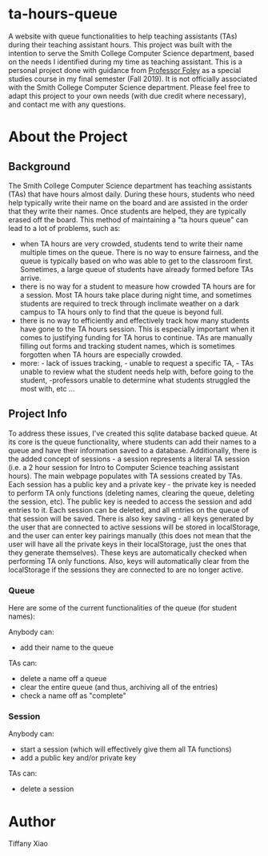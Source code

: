 # ta-hours-queue
A website with queue functionalities to help teaching assistants (TAs) during their teaching assistant hours. This project was built with the intention to serve the Smith College Computer Science department, based on the needs I identified during my time as teaching assistant. This is a personal project done with guidance from [Professor Foley](https://jjfoley.me/) as a special studies course in my final semester (Fall 2019). It is not officially associated with the Smith College Computer Science department. Please feel free to adapt this project to your own needs (with due credit where necessary), and contact me with any questions.

# About the Project
## Background
The Smith College Computer Science department has teaching assistants (TAs) that have hours almost daily. During these hours, students who need help typically write their name on the board and are assisted in the order that they write their names. Once students are helped, they are typically erased off the board. This method of maintaining a "ta hours queue" can lead to a lot of problems, such as: 
* when TA hours are very crowded, students tend to write their name multiple times on the queue. There is no way to ensure fairness, and the queue is typically based on who was able to get to the classroom first. Sometimes, a large queue of students have already formed before TAs arrive. 
* there is no way for a student to measure how crowded TA hours are for a session. Most TA hours take place during night time, and sometimes students are required to treck through inclimate weather on a dark campus to TA hours only to find that the queue is beyond full. 
* there is no way to efficiently and effectively track how many students have gone to the TA hours session. This is especially important when it comes to justifying funding for TA horus to continue. TAs are manually filling out forms and tracking student names, which is sometimes forgotten when TA hours are especially crowded. 
* more: - lack of issues tracking, - unable to request a specific TA, - TAs unable to review what the student needs help with, before going to the student, -professors unable to determine what students struggled the most with, etc ... 

## Project Info
To address these issues, I've created this sqlite database backed queue. At its core is the queue functionality, where students can add their names to a queue and have their information saved to a database. Additionally, there is the added concept of sessions - a session represents a literal TA session (i.e. a 2 hour session for Intro to Computer Science teaching assistant hours). The main webpage populates with TA sessions created by TAs. Each session has a public key and a private key - the private key is needed to perform TA only functions (deleting names, clearing the queue, deleting the session, etc). The public key is needed to access the session and add entries to it. Each session can be deleted, and all entries on the queue of that session will be saved. There is also key saving - all keys generated by the user that are connected to active sessions will be stored in localStorage, and the user can enter key pairings manually (this does not mean that the user will have all the private keys in their localStorage, just the ones that they generate themselves). These keys are automatically checked when performing TA only functions. Also, keys will automatically clear from the localStorage if the sessions they are connected to are no longer active.

### Queue
Here are some of the current functionalities of the queue (for student names):

Anybody can:
* add their name to the queue

TAs can: 
* delete a name off a queue 
* clear the entire queue (and thus, archiving all of the entries)
* check a name off as "complete"

### Session
Anybody can: 
* start a session (which will effectively give them all TA functions)
* add a public key and/or private key

TAs can:
* delete a session

# Author
Tiffany Xiao
